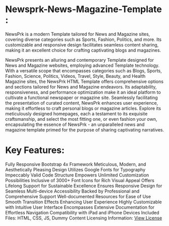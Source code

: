 # Newsprk-News-Magazine-Template :
NewsPrk is a modern Template tailored for News and Magazine sites, covering diverse categories such as Sports, Fashion, Politics, and more. Its customizable and responsive design facilitates seamless content sharing, making it an excellent choice for crafting captivating blogs and magazines.

NewsPrk presents an alluring and contemporary Template designed for News and Magazine websites, employing advanced Template technology. With a versatile scope that encompasses categories such as Blogs, Sports, Fashion, Science, Politics, Videos, Travel, Style, Beauty, and Health Magazine sites, the NewsPrk HTML Template offers comprehensive options and sections tailored for News and Magazine endeavors. Its adaptability, responsiveness, and performance optimization make it an ideal platform to cultivate a functional newspaper or magazine site. Seamlessly facilitating the presentation of curated content, NewsPrk enhances user experience, making it effortless to craft personal blogs or magazine articles. Explore its meticulously designed homepages, each a testament to its exquisite craftsmanship, and select the most fitting one, or even fashion your own, encapsulating the essence of NewsPrk - an unparalleled news and magazine template primed for the purpose of sharing captivating narratives.

# Key Features:

Fully Responsive Bootstrap 4x Framework
Meticulous, Modern, and Aesthetically Pleasing Design
Utilizes Google Fonts for Typography
Impeccably Valid Code Structure
Empowers Unlimited Customization Possibilities
Inclusive of 3000+ Font Icons for Rich Visual Appeal
Offers Lifelong Support for Sustainable Excellence
Ensures Responsive Design for Seamless Multi-device Accessibility
Backed by Professional and Comprehensive Support
Well-documented Resources for Ease of Use
Smooth Transition Effects Enhancing User Experience
Highly Customizable with Intuitive User Interface
Encompasses Extensive Documentation for Effortless Navigation
Compatibility with iPad and iPhone Devices
Included Files: HTML, CSS, JS, Dummy Content
Licensing Information: [View License](https://github.com/thehsansaeed/Newsprk-News-Magazine-Template/blob/main/LICENSE)


